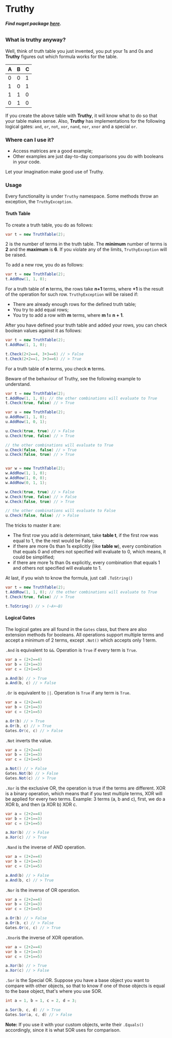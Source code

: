 # Truthy

###### **Find nuget package [here](https://www.nuget.org/packages/Truthy/).**

### What is truthy anyway?

Well, think of truth table you just invented, you put your 1s and 0s and **Truthy** figures out which formula works
for the table.

| A   | B   | C   |
|-----|-----|-----|
| 0   | 0   | 1   |
| 1   | 0   | 1   |
| 1   | 1   | 0   |
| 0   | 1   | 0   |

If you create the above table with **Truthy**, it will know what to do so that your table makes sense.
Also, **Truthy** has implementations for the following logical gates: `and`, `or`, `not`,
`xor`, `nand`, `nor`, `xnor` and a special `or`.

### Where can I use it?

- Access matrices are a good example;
- Other examples are just day-to-day comparisons you do with booleans in your code.

Let your imagination make good use of Truthy.

### Usage

Every functionality is under `Truthy` namespace. Some methods throw an exception, the `TruthyException`.

#### Truth Table

To create a truth table, you do as follows:

```csharp
var t = new TruthTable(2);
```

2 is the number of terms in the truth table. The **minimum** number of terms is **2** and the **maximum** is **6**.
If you violate any of the limits, `TruthyException` will be raised.

To add a new row, you do as follows:

```csharp
var t = new TruthTable(2);
t.AddRow(1, 1, 0);
```

For a truth table of **n** terms, the rows take **n+1** terms, where **+1** is the result of the operation for such row.
`TruthyException` will be raised if:

- There are already enough rows for the defined truth table;
- You try to add equal rows;
- You try to add a row with **m** terms, where **m != n + 1**.

After you have defined your truth table and added your rows, you can check boolean values against it as follows:

```csharp
var t = new TruthTable(2);
t.AddRow(1, 1, 0);

t.Check(2+2==4, 3+3==6) // > False
t.Check(2+2==1, 3+3==6) // > True
```
For a truth table of **n** terms, you check **n** terms.

Beware of the behaviour of Truthy, see the following example to understand.

```csharp
var t = new TruthTable(2);
t.AddRow(1, 1, 0); // the other combinations will evaluate to True
t.Check(true, false) // > True

var u = new TruthTable(2);
u.AddRow(1, 1, 0);
u.AddRow(1, 0, 1);

u.Check(true, true) // > False
u.Check(true, false) // > True

// the other combinations will evaluate to True
u.Check(false, false) // > True
u.Check(false, true) // > True


var w = new TruthTable(2);
w.AddRow(1, 1, 0);
w.AddRow(1, 0, 0);
w.AddRow(0, 1, 1);

w.Check(true, true) // > False
w.Check(true, false) // > False
w.Check(false, true) // > True

// the other combinations will evaluate to False
u.Check(false, false) // > False
```

The tricks to master it are:
- The first row you add is determinant, take **table t**, if the first row was equal to 1, the the rest would be False;
- if there are more 0s than 1s explicitly (like **table w**), every combination that equals 0 and others not specified will evaluate to 0, which means, it could be simplified;
- if there are more 1s than 0s explicitly, every combination that equals 1 and others not specified will evaluate to 1.

At last, if you wish to know the formula, just call `.ToString()`

```csharp
var t = new TruthTable(2);
t.AddRow(1, 1, 0); // the other combinations will evaluate to True
t.Check(true, false) // > True

t.ToString() // > (~A+~B)
```

#### Logical Gates

The logical gates are all found in the `Gates` class, but there are also extension methods for booleans.
All operations support multiple terms and accept a minimum of 2 terms, except `.Not()` which accepts only 1 term.

`.And` is equivalent to `&&`. Operation is `True` if every term is `True`.

```csharp
var a = (2+2==4)
var b = (2+1==3)
var c = (2+1==5)

a.And(b) // > True
a.And(b, c) // > False
```

`.Or` is equivalent to `||`. Operation is `True` if any term is `True`.

```csharp
var a = (2+2==4)
var b = (2+1==3)
var c = (2+1==5)

a.Or(b) // > True
a.Or(b, c) // > True
Gates.Or(c, c) // > False
```

`.Not` inverts the value.

```csharp
var a = (2+2==4)
var b = (2+1==3)
var c = (2+1==5)

a.Not() // > False
Gates.Not(b) // > False
Gates.Not(c) // > True
```

`.Xor` is the exclusive OR, the operation is true if the terms are different. XOR is a binary operation,
which means that if you test multiple terms, XOR will be applied for every two terms.
Example: 3 terms (a, b and c), first, we do a XOR b, and then (a XOR b) XOR c.

```csharp
var a = (2+2==4)
var b = (2+1==3)
var c = (2+1==5)

a.Xor(b) // > False
a.Xor(c) // > True
```

`.Nand` is the inverse of AND operation.

```csharp
var a = (2+2==4)
var b = (2+1==3)
var c = (2+1==5)

a.And(b) // > False
a.And(b, c) // > True
```

`.Nor` is the inverse of OR operation.

```csharp
var a = (2+2==4)
var b = (2+1==3)
var c = (2+1==5)

a.Or(b) // > False
a.Or(b, c) // > False
Gates.Or(c, c) // > True
```

`.Xnor`is the inverse of XOR operation.

```csharp
var a = (2+2==4)
var b = (2+1==3)
var c = (2+1==5)

a.Xor(b) // > True
a.Xor(c) // > False
```

`.Sor` is the Special OR. Suppose you have a base object you want to compare with other objects, so that to know
if one of those objects is equal to the base object, that's where you use SOR.

```csharp
int a = 1, b = 1, c = 2, d = 3;

a.Sor(b, c, d) // > True
Gates.Sor(a, c, d) // > False
```

**Note:** If you use it with your custom objects, write their `.Equals()` accordingly, since
it is what SOR uses for comparison.
